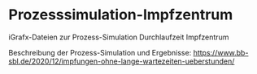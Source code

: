 # Prozesssimulation-Impfzentrum
iGrafx-Dateien zur Prozess-Simulation Durchlaufzeit Impfzentrum

Beschreibung der Prozess-Simulation und Ergebnisse:
https://www.bb-sbl.de/2020/12/impfungen-ohne-lange-wartezeiten-ueberstunden/
